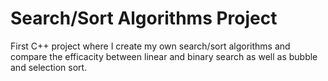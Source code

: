 # Search/Sort Algorithms Project
First C++ project where I create my own search/sort algorithms and compare the efficacity between linear and binary search as well as bubble and selection sort.
